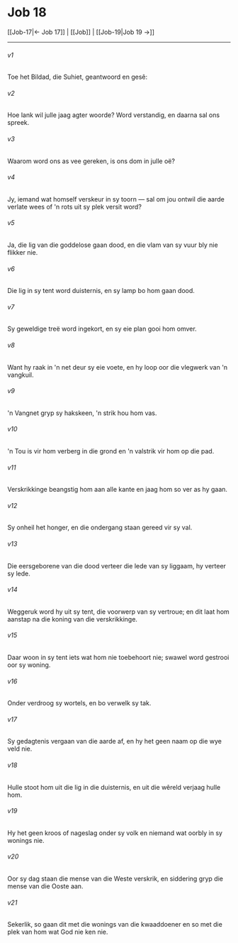 # Job 18

[[Job-17|← Job 17]] | [[Job]] | [[Job-19|Job 19 →]]
***

###### v1
Toe het Bildad, die Suhiet, geantwoord en gesê: 
###### v2
Hoe lank wil julle jaag agter woorde? Word verstandig, en daarna sal ons spreek. 
###### v3
Waarom word ons as vee gereken, is ons dom in julle oë? 
###### v4
Jy, iemand wat homself verskeur in sy toorn — sal om jou ontwil die aarde verlate wees of 'n rots uit sy plek versit word? 
###### v5
Ja, die lig van die goddelose gaan dood, en die vlam van sy vuur bly nie flikker nie. 
###### v6
Die lig in sy tent word duisternis, en sy lamp bo hom gaan dood. 
###### v7
Sy geweldige treë word ingekort, en sy eie plan gooi hom omver. 
###### v8
Want hy raak in 'n net deur sy eie voete, en hy loop oor die vlegwerk van 'n vangkuil. 
###### v9
'n Vangnet gryp sy hakskeen, 'n strik hou hom vas. 
###### v10
'n Tou is vir hom verberg in die grond en 'n valstrik vir hom op die pad. 
###### v11
Verskrikkinge beangstig hom aan alle kante en jaag hom so ver as hy gaan. 
###### v12
Sy onheil het honger, en die ondergang staan gereed vir sy val. 
###### v13
Die eersgeborene van die dood verteer die lede van sy liggaam, hy verteer sy lede. 
###### v14
Weggeruk word hy uit sy tent, die voorwerp van sy vertroue; en dit laat hom aanstap na die koning van die verskrikkinge. 
###### v15
Daar woon in sy tent iets wat hom nie toebehoort nie; swawel word gestrooi oor sy woning. 
###### v16
Onder verdroog sy wortels, en bo verwelk sy tak. 
###### v17
Sy gedagtenis vergaan van die aarde af, en hy het geen naam op die wye veld nie. 
###### v18
Hulle stoot hom uit die lig in die duisternis, en uit die wêreld verjaag hulle hom. 
###### v19
Hy het geen kroos of nageslag onder sy volk en niemand wat oorbly in sy wonings nie. 
###### v20
Oor sy dag staan die mense van die Weste verskrik, en siddering gryp die mense van die Ooste aan. 
###### v21
Sekerlik, so gaan dit met die wonings van die kwaaddoener en so met die plek van hom wat God nie ken nie. 
